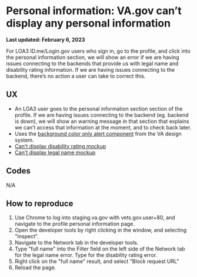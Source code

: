 # Personal information: VA.gov can’t display any personal information
**Last updated: February 6, 2023**

For LOA3 ID.me/Login.gov users who sign in, go to the profile, and click into the personal information section, we will show an error if we are having issues connecting to the backends that provide us with legal name and disability rating information. If we are having issues connecting to the backend, there’s no action a user can take to correct this.

## UX
* An LOA3 user goes to the personal information section section of the profile. If we are having issues connecting to the backend (eg. backend is down), we will show an warning message in that section that explains we can’t access that information at the moment, and to check back later.
* Uses the  [background color only alert component](https://design.va.gov/components/alert#examples---background-color-only)  from the VA design system.
*  [Can't display disability rating mockup](https://www.sketch.com/s/ba254d92-3c3d-4eba-825d-d7f5bda35565/v/vWx1M1/a/4ajJxKJ) 
*  [Can't display legal name mockup](https://www.sketch.com/s/ba254d92-3c3d-4eba-825d-d7f5bda35565/a/1KGwJ2w) 

## Codes
N/A

## How to reproduce
1. Use Chrome to log into staging.va.gov with vets.gov.user+80, and navigate to the profile personal information page.
2. Open the developer tools by right clicking in the window, and selecting "Inspect".
3. Navigate to the Network tab in the developer tools.
4. Type "full name" into the Filter field on the left side of the Network tab for the legal name error. Type for the disability rating error.
5. Right click on the "full name" result, and select "Block request URL"
6. Reload the page.
